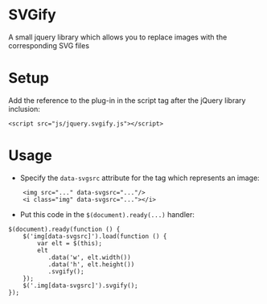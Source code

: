 SVGify
======

A small jquery library which allows you to replace images with the corresponding SVG files

Setup
======

Add the reference to the plug-in in the script tag after the jQuery library inclusion:

`<script src="js/jquery.svgify.js"></script>`

Usage
======

* Specify the `data-svgsrc` attribute for the tag which represents an image:

```
    <img src="..." data-svgsrc="..."/>
    <i class="img" data-svgsrc="..."></i>
```
* Put this code in the `$(document).ready(...)` handler:

```
$(document).ready(function () {
	$('img[data-svgsrc]').load(function () {
		var elt = $(this);
		elt
		   .data('w', elt.width())
		   .data('h', elt.height())
		   .svgify();
	});
	$('.img[data-svgsrc]').svgify();
});
```
